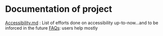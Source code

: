 # Documentation of project

[Accessibility.md](accessibility.md) : List of efforts done on accessibility up-to-now...and to be inforced in the future
[FAQs](faq.md): users help mostly

